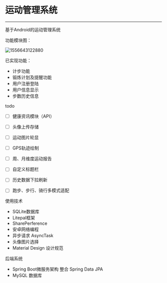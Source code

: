 # 运动管理系统

------

基于Android的运动管理系统



功能模块图：

![1556643122880](C:\Users\YCQ\AppData\Local\Temp\1556643122880.png)



已实现功能：
- 计步功能
- 锻炼计划及提醒功能
- 用户注册登陆
- 用户信息显示
- 步数历史信息



todo
- [ ] 健康资讯模块（API）
- [ ] 头像上传存储
- [ ] 运动图片轮显
- [ ] GPS轨迹绘制
- [ ] 周、月维度运动报告
- [ ] 自定义标题栏
- [ ] 历史数据下拉刷新
- [ ] 跑步、步行、骑行多模式适配



使用技术

- SQLite数据库
- Litepal框架
- SharePerference
- 安卓网络编程
- 异步请求 AsyncTask
- 头像图片选择
- Material Design 设计规范



后端系统

- Spring Boot微服务架构 整合 Spring Data JPA
- MySQL 数据库